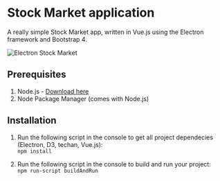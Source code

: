 # Stock Market application
A really simple Stock Market app, written in Vue.js using the Electron framework and Bootstrap 4.
  
![Electron Stock Market](https://vicentiubacioiu.github.io/img/stocks.PNG)

## Prerequisites
1. Node.js - [Download here](https://nodejs.org/en/)
2. Node Package Manager (comes with Node.js)

## Installation
1. Run the following script in the console to get all project dependecies (Electron, D3, techan, Vue.js):  
   `npm install`
     
2. Run the following script in the console to build and run your project:  
   `npm run-script buildAndRun`
